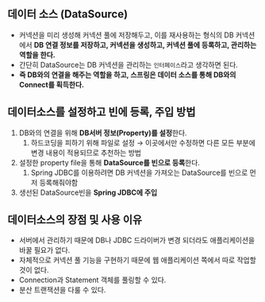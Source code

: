 ## 데이터 소스 (DataSource)

- 커넥션을 미리 생성해 커넥션 풀에 저장해두고, 이를 재사용하는 형식의 DB 커넥션에서 **DB 연결 정보를 저장하고, 커넥션을 생성하고, 커넥션 풀에 등록하고, 관리하는 역할을 한다.**
- 간단히 DataSource는 DB 커넥션을 관리하는 `인터페이스`라고 생각하면 된다. 
- **즉 DB와의 연결을 해주는 역할을 하고, 스프링은 데이터 소스를 통해 DB와의 Connect를 획득한다.**

## 데이터소스를 설정하고 빈에 등록, 주입 방법

1. DB와의 연결을 위해 **DB서버 정보(Property)를 설정**한다.
    1. 하드코딩을 피하기 위해 파일로 설정 → 이곳에서만 수정하면 다른 모든 부분에 변경 내용이 적용되므로 추천하는 방법
2. 설정한 property file을 통해 **DataSource를 빈으로 등록**한다.
    1. Spring JDBC를 이용하려면 DB 커넥션을 가져오는 DataSource를 빈으로 먼저 등록해줘야함
3. 생선된 DataSource빈을 **Spring JDBC에 주입**

## 데이터소스의 장점 및 사용 이유

- 서버에서 관리하기 때문에 DB나 JDBC 드라이버가 변경 되더라도 애플리케이션을 바꿀 필요가 없다.
- 자체적으로 커넥션 풀 기능을 구현하기 때문에 웹 애플리케이션 쪽에서 따로 작업할 것이 없다.
- Connection과 Statement 객체를 풀링할 수 있다.
- 분산 트랜잭션을 다룰 수 있다.